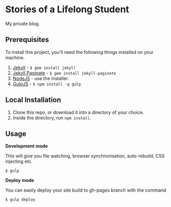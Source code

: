 Stories of a Lifelong Student
===
My private blog.

## Prerequisites

To install this project, you'll need the following things installed on your machine.

1. [Jekyll](http://jekyllrb.com/) - `$ gem install jekyll`
1. [Jekyll Paginate](https://jekyllrb.com/docs/pagination/) - `$ gem install jekyll-paginate`
2. [NodeJS](http://nodejs.org) - use the installer.
3. [GulpJS](https://github.com/gulpjs/gulp) - `$ npm install -g gulp`

## Local Installation

1. Clone this repo, or download it into a directory of your choice.
2. Inside the directory, run `npm install`.

## Usage

**Development mode**

This will give you file watching, browser synchronisation, auto-rebuild, CSS injecting etc.

```shell
$ gulp
```

**Deploy mode**

You can easily deploy your site build to gh-pages branch with the command
```shell
$ gulp deploy
```
